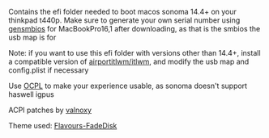 Contains the efi folder needed to boot macos sonoma 14.4+ on your thinkpad t440p. Make sure to generate your own serial number using [gensmbios](https://github.com/corpnewt/GenSMBIOS) for MacBookPro16,1 after downloading, as that is the smbios the usb map is for

Note: if you want to use this efi folder with versions other than 14.4+, install a compatible version of [airportitlwm/itlwm](https://github.com/OpenIntelWireless/itlwm), and modify the usb map and config.plist if necessary

Use [OCPL](https://github.com/dortania/OpenCore-Legacy-Patcher) to make your experience usable, as sonoma doesn't support haswell igpus

ACPI patches by [valnoxy](https://github.com/valnoxy)

Theme used: [Flavours-FadeDisk](https://github.com/chris1111/My-Simple-OC-Themes/releases/download/Archive_New-Themes/Flavours-FadeDisk.zip)
